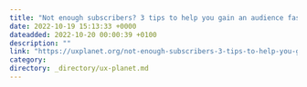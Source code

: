 ```yaml
---
title: "Not enough subscribers? 3 tips to help you gain an audience faster."
date: 2022-10-19 15:13:33 +0000
dateadded: 2022-10-20 00:00:39 +0100
description: ""
link: "https://uxplanet.org/not-enough-subscribers-3-tips-to-help-you-gain-an-audience-faster-17a222aca57e?source=rss----819cc2aaeee0---4"
category:
directory: _directory/ux-planet.md
---
```

